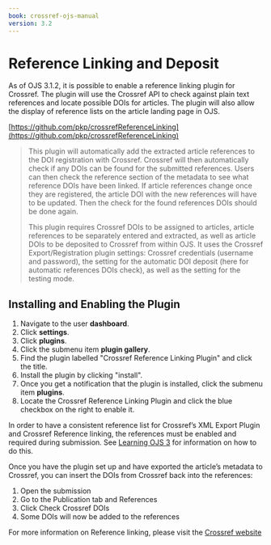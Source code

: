 ```yaml
---
book: crossref-ojs-manual
version: 3.2
---
```


# Reference Linking and Deposit

As of OJS 3.1.2, it is possible to enable a reference linking plugin for Crossref. The plugin will use the Crossref API to check against plain text references and locate possible DOIs for articles. The plugin will also allow the display of reference lists on the article landing page in OJS.

[https://github.com/pkp/crossrefReferenceLinking](https://github.com/pkp/crossrefReferenceLinking)
> This plugin will automatically add the extracted article references to the DOI registration with Crossref. Crossref will then automatically check if any DOIs can be found for the submitted references. Users can then check the reference section of the metadata to see what reference DOIs have been linked. If article references change once they are registered, the article DOI with the new references will have to be updated. Then the check for the found references DOIs should be done again.
> 
> This plugin requires Crossref DOIs to be assigned to articles, article references to be separately entered and extracted, as well as article DOIs to be deposited to Crossref from within OJS. It uses the Crossref Export/Registration plugin settings: Crossref credentials (username and password), the setting for the automatic DOI deposit (here for automatic references DOIs check), as well as the setting for the testing mode.

## Installing and Enabling the Plugin

1. Navigate to the user **dashboard**.
2. Click **settings**.
3. Click **plugins**.
4. Click the submenu item **plugin gallery**.
5. Find the plugin labelled "Crossref Reference Linking Plugin" and click the title.
6. Install the plugin by clicking "install".
7. Once you get a notification that the plugin is installed, click the submenu item **plugins**.
8. Locate the Crossref Reference Linking Plugin and click the blue checkbox on the right to enable it.

In order to have a consistent reference list for Crossref’s XML Export Plugin and Crossref Reference linking, the references must be enabled and required during submission. See [Learning OJS 3](https://docs.pkp.sfu.ca/learning-ojs/en/production-publication#extract-and-save-references) for information on how to do this.

Once you have the plugin set up and have exported the article’s metadata to Crossref, you can insert the DOIs from Crossref back into the references:

1. Open the submission
2. Go to the Publication tab and References
3. Click Check Crossref DOIs
4. Some DOIs will now be added to the references

For more information on Reference linking, please visit the [Crossref website](https://www.crossref.org/education/reference-linking/)
